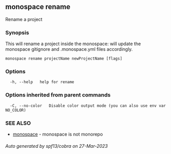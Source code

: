## monospace rename

Rename a project

### Synopsis

This will rename a project inside the monospace:
will update the monospace gitignore and .monospace.yml files accordingly.

```
monospace rename projectName newProjectName [flags]
```

### Options

```
  -h, --help   help for rename
```

### Options inherited from parent commands

```
  -C, --no-color   Disable color output mode (you can also use env var NO_COLOR)
```

### SEE ALSO

* [monospace](monospace.md)	 - monospace is not monorepo

###### Auto generated by spf13/cobra on 27-Mar-2023
